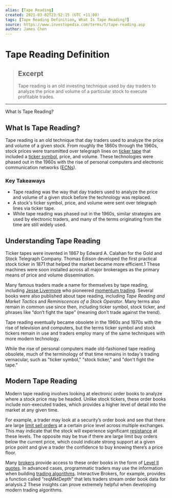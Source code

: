 ```yaml
---
alias: [Tape Reading]
created: 2021-03-02T23:52:15 (UTC +11:00)
tags: [Tape Reading Definition, What Is Tape Reading?]
source: https://www.investopedia.com/terms/t/tape-reading.asp
author: James Chen
---
```


# Tape Reading Definition

> ## Excerpt
> Tape reading is an old investing technique used by day traders to analyze the price and volume of a particular stock to execute profitable trades.

---

What Is Tape Reading?
## What Is Tape Reading?

Tape reading is an old technique that day traders used to analyze the price and volume of a given stock. From roughly the 1860s through the 1960s, stock prices were transmitted over telegraph lines on [ticker tape](https://www.investopedia.com/terms/t/tickertape.asp) that included a [ticker symbol](https://www.investopedia.com/terms/t/tickersymbol.asp), price, and volume. These technologies were phased out in the 1960s with the rise of personal computers and electronic communication networks ([ECNs](https://www.investopedia.com/terms/e/ecn.asp)).

### Key Takeaways

-   Tape reading was the way that day traders used to analyze the price and volume of a given stock before the technology was replaced.
-   A stock's ticker symbol, price, and volume were sent over telegraph lines via ticker tape.
-   While tape reading was phased out in the 1960s, similar strategies are used by electronic traders, and many of the terms originating from the time are still widely used.

## Understanding Tape Reading

Ticker tapes were invented in 1867 by Edward A. Calahan for the Gold and Stock Telegraph Company. Thomas Edison developed the first practical stock ticker in 1871 that helped the market became more efficient.1 These machines were soon installed across all major brokerages as the primary means of price and volume dissemination.

Many famous traders made a name for themselves by tape reading, including [Jesse Livermore](https://www.investopedia.com/terms/j/jesse-l-livermore.asp) who pioneered [momentum trading](https://www.investopedia.com/terms/m/momentum_investing.asp). Several books were also published about tape reading, including _Tape Reading and Market Tactics_ and _Reminiscences of a Stock Operator_. Many terms also remain in common use since then, including ticker symbol, stock ticker, and phrases like “don’t fight the tape” (meaning don’t trade against the trend).

Tape reading eventually became obsolete in the 1960s and 1970s with the rise of television and computers, but the terms ticker symbol and stock tickers remain in use and traders employ many of the same techniques with more modern technology.

While the rise of personal computers made old-fashioned tape reading obsolete, much of the terminology of that time remains in today's trading vernacular, such as "ticker symbol," "stock ticker," and "don't fight the tape."

## Modern Tape Reading

Modern tape reading involves looking at electronic order books to analyze where a stock price may be headed. Unlike stock tickers, these order books include non-executed trades, which provides a higher level of detail into the market at any given time.

For example, a trader may look at a security’s order book and see that there are large [limit sell orders](https://www.investopedia.com/terms/l/limitorder.asp) at a certain price level across multiple exchanges. This may indicate that the stock will experience significant [resistance](https://www.investopedia.com/terms/r/resistance.asp) at these levels. The opposite may be true if there are large limit buy orders below the current price, which could indicate strong support at a given price point and give a trader the confidence to buy knowing there’s a price floor.

Many [brokers](https://www.investopedia.com/terms/b/broker.asp) provide access to these order books in the form of [Level II quotes](https://www.investopedia.com/terms/l/level2.asp). In advanced cases, programmatic traders may use the information when building [trading algorithms](https://www.investopedia.com/terms/a/algorithmictrading.asp). Interactive Brokers, for example, provides a function called “reqMktDepth” that lets traders stream order book data for analysis.2 These insights can prove extremely helpful when developing modern trading algorithms.
